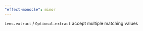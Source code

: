 ```yaml
---
"effect-monocle": minor
---
```


`Lens.extract` / `Optional.extract` accept multiple matching values
